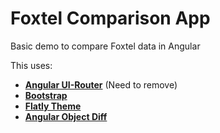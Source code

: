 # Foxtel Comparison App

Basic demo to compare Foxtel data in Angular

This uses:

- **[Angular UI-Router](https://github.com/angular-ui/ui-router)** (Need to remove)
- **[Bootstrap](http://getbootstrap.com/)**
- **[Flatly Theme](https://bootswatch.com/flatly/)**
- **[Angular Object Diff](https://github.com/hipster-labs/angular-object-diff)**
